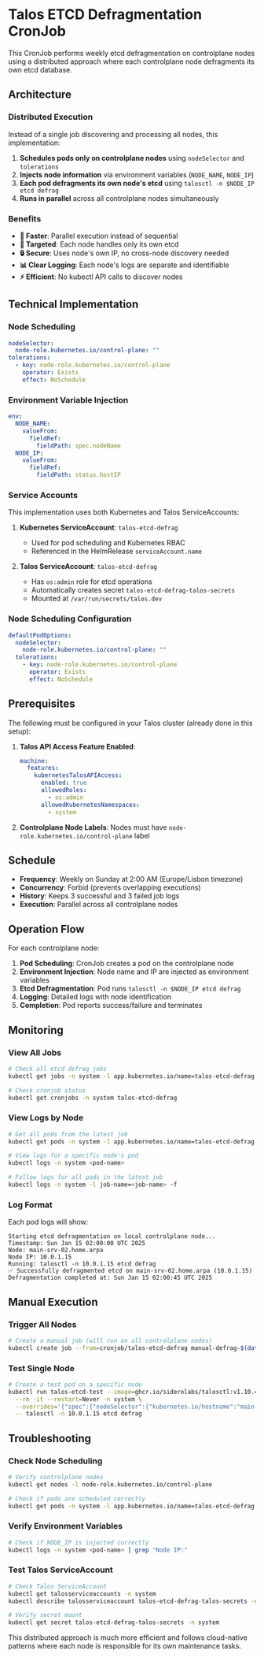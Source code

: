 # Talos ETCD Defragmentation CronJob

This CronJob performs weekly etcd defragmentation on controlplane nodes using a distributed approach where each controlplane node defragments its own etcd database.

## Architecture

### Distributed Execution
Instead of a single job discovering and processing all nodes, this implementation:

1. **Schedules pods only on controlplane nodes** using `nodeSelector` and `tolerations`
2. **Injects node information** via environment variables (`NODE_NAME`, `NODE_IP`)
3. **Each pod defragments its own node's etcd** using `talosctl -n $NODE_IP etcd defrag`
4. **Runs in parallel** across all controlplane nodes simultaneously

### Benefits
- **🚀 Faster**: Parallel execution instead of sequential
- **🎯 Targeted**: Each node handles only its own etcd
- **🔒 Secure**: Uses node's own IP, no cross-node discovery needed
- **📊 Clear Logging**: Each node's logs are separate and identifiable
- **⚡ Efficient**: No kubectl API calls to discover nodes

## Technical Implementation

### Node Scheduling
```yaml
nodeSelector:
  node-role.kubernetes.io/control-plane: ""
tolerations:
  - key: node-role.kubernetes.io/control-plane
    operator: Exists
    effect: NoSchedule
```

### Environment Variable Injection
```yaml
env:
  NODE_NAME:
    valueFrom:
      fieldRef:
        fieldPath: spec.nodeName
  NODE_IP:
    valueFrom:
      fieldRef:
        fieldPath: status.hostIP
```

### Service Accounts

This implementation uses both Kubernetes and Talos ServiceAccounts:

1. **Kubernetes ServiceAccount**: `talos-etcd-defrag`
   - Used for pod scheduling and Kubernetes RBAC
   - Referenced in the HelmRelease `serviceAccount.name`

2. **Talos ServiceAccount**: `talos-etcd-defrag` 
   - Has `os:admin` role for etcd operations
   - Automatically creates secret `talos-etcd-defrag-talos-secrets`
   - Mounted at `/var/run/secrets/talos.dev`

### Node Scheduling Configuration
```yaml
defaultPodOptions:
  nodeSelector:
    node-role.kubernetes.io/control-plane: ""
  tolerations:
    - key: node-role.kubernetes.io/control-plane
      operator: Exists
      effect: NoSchedule
```

## Prerequisites

The following must be configured in your Talos cluster (already done in this setup):

1. **Talos API Access Feature Enabled**:
   ```yaml
   machine:
     features:
       kubernetesTalosAPIAccess:
         enabled: true
         allowedRoles:
           - os:admin
         allowedKubernetesNamespaces:
           - system
   ```

2. **Controlplane Node Labels**: Nodes must have `node-role.kubernetes.io/control-plane` label

## Schedule

- **Frequency**: Weekly on Sunday at 2:00 AM (Europe/Lisbon timezone)
- **Concurrency**: Forbid (prevents overlapping executions)
- **History**: Keeps 3 successful and 3 failed job logs
- **Execution**: Parallel across all controlplane nodes

## Operation Flow

For each controlplane node:

1. **Pod Scheduling**: CronJob creates a pod on the controlplane node
2. **Environment Injection**: Node name and IP are injected as environment variables
3. **Etcd Defragmentation**: Pod runs `talosctl -n $NODE_IP etcd defrag`
4. **Logging**: Detailed logs with node identification
5. **Completion**: Pod reports success/failure and terminates

## Monitoring

### View All Jobs
```bash
# Check all etcd defrag jobs
kubectl get jobs -n system -l app.kubernetes.io/name=talos-etcd-defrag

# Check cronjob status
kubectl get cronjobs -n system talos-etcd-defrag
```

### View Logs by Node
```bash
# Get all pods from the latest job
kubectl get pods -n system -l app.kubernetes.io/name=talos-etcd-defrag --sort-by=.spec.nodeName

# View logs for a specific node's pod
kubectl logs -n system <pod-name>

# Follow logs for all pods in the latest job
kubectl logs -n system -l job-name=<job-name> -f
```

### Log Format
Each pod logs will show:
```
Starting etcd defragmentation on local controlplane node...
Timestamp: Sun Jan 15 02:00:00 UTC 2025
Node: main-srv-02.home.arpa
Node IP: 10.0.1.15
Running: talosctl -n 10.0.1.15 etcd defrag
✅ Successfully defragmented etcd on main-srv-02.home.arpa (10.0.1.15)
Defragmentation completed at: Sun Jan 15 02:00:45 UTC 2025
```

## Manual Execution

### Trigger All Nodes
```bash
# Create a manual job (will run on all controlplane nodes)
kubectl create job --from=cronjob/talos-etcd-defrag manual-defrag-$(date +%s) -n system
```

### Test Single Node
```bash
# Create a test pod on a specific node
kubectl run talos-etcd-test --image=ghcr.io/siderolabs/talosctl:v1.10.4 \
  --rm -it --restart=Never -n system \
  --overrides='{"spec":{"nodeSelector":{"kubernetes.io/hostname":"main-srv-02.home.arpa"},"tolerations":[{"key":"node-role.kubernetes.io/control-plane","operator":"Exists","effect":"NoSchedule"}]}}' \
  -- talosctl -n 10.0.1.15 etcd defrag
```

## Troubleshooting

### Check Node Scheduling
```bash
# Verify controlplane nodes
kubectl get nodes -l node-role.kubernetes.io/control-plane

# Check if pods are scheduled correctly
kubectl get pods -n system -l app.kubernetes.io/name=talos-etcd-defrag -o wide
```

### Verify Environment Variables
```bash
# Check if NODE_IP is injected correctly
kubectl logs -n system <pod-name> | grep "Node IP:"
```

### Test Talos ServiceAccount
```bash
# Check Talos ServiceAccount
kubectl get talosserviceaccounts -n system
kubectl describe talosserviceaccount talos-etcd-defrag-talos-secrets -n system

# Verify secret mount
kubectl get secret talos-etcd-defrag-talos-secrets -n system
```

This distributed approach is much more efficient and follows cloud-native patterns where each node is responsible for its own maintenance tasks.
